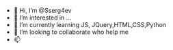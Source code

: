 - 👋 Hi, I’m @Sserg4ev
- 👀 I’m interested in ...
- 🌱 I’m currently learning JS, JQuery,HTML,CSS,Python
- 💞️ I’m looking to collaborate who help me
- 📫 

<!---
Sserg4ev/Sserg4ev is a ✨ special ✨ repository because its `README.md` (this file) appears on your GitHub profile.
You can click the Preview link to take a look at your changes.
--->
